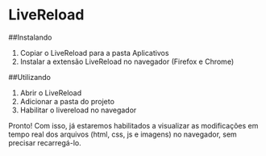 LiveReload
==========

##Instalando
1. Copiar o LiveReload para a pasta Aplicativos
2. Instalar a extensão LiveReload no navegador (Firefox e Chrome)

##Utilizando
1. Abrir o LiveReload
2. Adicionar a pasta do projeto
3. Habilitar o livereload no navegador

Pronto! Com isso, já estaremos habilitados a visualizar as modificações em tempo real dos arquivos (html, css, js e imagens) no navegador, sem precisar recarregá-lo.
